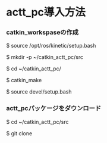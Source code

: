 # actt_pc導入方法

### catkin_workspaseの作成

  $ source /opt/ros/kinetic/setup.bash
  
  $ mkdir -p ~/catkin_actt_pc/src
  
  $ cd ~/catkin_actt_pc/
  
  $ catkin_make
  
  $ source devel/setup.bash

### actt_pcパッケージをダウンロード

  $ cd ~/catkin_actt_pc/src
  
  $ git clone 
